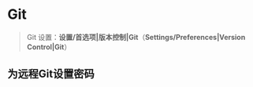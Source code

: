 # Git

> Git 设置：**设置/首选项|版本控制|Git**（**Settings/Preferences|Version Control|Git**）

## 为远程Git设置密码



